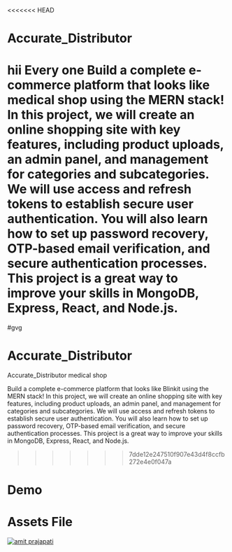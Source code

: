 <<<<<<< HEAD
# Accurate_Distributor
hii Every one 
Build a complete e-commerce platform that looks like medical shop using the MERN stack! In this project, we will create an online shopping site with key features, including product uploads, an admin panel, and management for categories and subcategories. We will use access and refresh tokens to establish secure user authentication. You will also learn how to set up password recovery, OTP-based email verification, and secure authentication processes. This project is a great way to improve your skills in MongoDB, Express, React, and Node.js.
=======



#gvg
#  Accurate_Distributor
 Accurate_Distributor medical shop



Build a complete e-commerce platform that looks like Blinkit using the MERN stack! In this project, we will create an online shopping site with key features, including product uploads, an admin panel, and management for categories and subcategories. We will use access and refresh tokens to establish secure user authentication. You will also learn how to set up password recovery, OTP-based email verification, and secure authentication processes. This project is a great way to improve your skills in MongoDB, Express, React, and Node.js.
>>>>>>> 7dde12e247510f907e43d4f8ccfb272e4e0f047a

# Demo 


# Assets File

 <a href="https://www.linkedin.com/in/shivam-kumar--" target="_blank">
  <img src="https://img.shields.io/badge/LinkedIn-0077B5?style=for-the-badge&logo=linkedin&logoColor=white" alt="amit prajapati"/>
 </a>

